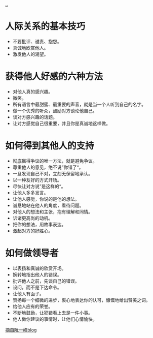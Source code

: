 [..](./../soft-skills/index.md)
# 人际关系的基本技巧

- 不要批评、谴责、抱怨。
- 真诚地欣赏他人。
- 激发他人的渴望。

# 获得他人好感的六种方法

- 对他人真的感兴趣。
- 微笑。
- 所有语言中最甜蜜、最重要的声音，就是当一个人听到自己的名字。
- 做一个优秀的听众，鼓励对方谈论他自己。
- 谈对方感兴趣的话题。
- 让对方感觉自己很重要，并且你是真诚地这样做。

# 如何得到其他人的支持

- 彻底赢得争议的唯一方法，就是避免争议。
- 尊重他人的意见，绝不说”你错了“。
- 一旦发现自己不对，立刻无保留地承认。
- 以一种友好的方式开场。
- 尽快让对方说”是这样的“。
- 让他人多多发言。
- 让他人感觉，你说的是他的想法。
- 诚恳地站在他人的角度，看待问题。
- 对他人的想法和主张，抱有理解和同情。
- 诉诸更高尚的动机。
- 把你的想法，用故事表达。
- 激起对方的好胜心。

# 如何做领导者

- 以表扬和真诚的欣赏开场。
- 婉转地指出他人的错误。
- 批评他人之前，先谈自己的错误。
- 设问，而不是下达命令。
- 让他人有面子。
- 赞扬每一个细微的进步，衷心地表达你的认可，慷慨地给出赞美之词。
- 给他人应有的荣誉。
- 不断地鼓励，让犯错看上去是一件小事。
- 他人做你建议的事情时，让他们心情愉快。

[摘自阮一峰blog](http://www.ruanyifeng.com/road/2012/2012-06-21-carnegie.html#一、人际关系的基本技巧)

